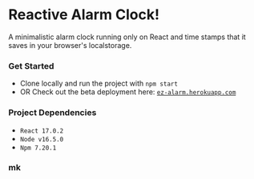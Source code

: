 # Reactive Alarm Clock!
A minimalistic alarm clock running only on React and time stamps that it saves in your browser's localstorage.

### Get Started

* Clone locally and run the project with `npm start`
* OR Check out the beta deployment here: [`ez-alarm.herokuapp.com`](https://ez-alarm.herokuapp.com/)

### Project Dependencies

* `React 17.0.2` 
* `Node v16.5.0`
* `Npm 7.20.1`

### mk